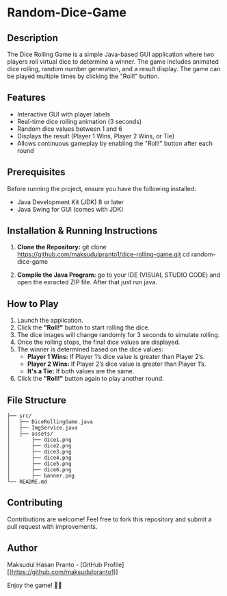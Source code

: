 # Random-Dice-Game

## Description
The Dice Rolling Game is a simple Java-based GUI application where two players roll virtual dice to determine a winner. The game includes animated dice rolling, random number generation, and a result display. The game can be played multiple times by clicking the "Roll!" button.

## Features
- Interactive GUI with player labels
- Real-time dice rolling animation (3 seconds)
- Random dice values between 1 and 6
- Displays the result (Player 1 Wins, Player 2 Wins, or Tie)
- Allows continuous gameplay by enabling the "Roll!" button after each round

## Prerequisites
Before running the project, ensure you have the following installed:
- Java Development Kit (JDK) 8 or later
- Java Swing for GUI (comes with JDK)

## Installation & Running Instructions
1. **Clone the Repository:**
   git clone https://github.com/maksudulpranto1/dice-rolling-game.git
   cd random-dice-game
   
2. **Compile the Java Program:**
   go to your IDE (VISUAL STUDIO CODE) and open the exracted ZIP file. After that just run java. 

## How to Play
1. Launch the application.
2. Click the **"Roll!"** button to start rolling the dice.
3. The dice images will change randomly for 3 seconds to simulate rolling.
4. Once the rolling stops, the final dice values are displayed.
5. The winner is determined based on the dice values:
   - **Player 1 Wins:** If Player 1’s dice value is greater than Player 2’s.
   - **Player 2 Wins:** If Player 2’s dice value is greater than Player 1’s.
   - **It's a Tie:** If both values are the same.
6. Click the **"Roll!"** button again to play another round.

## File Structure
```
├── src/
│   ├── DiceRollingGame.java
│   ├── ImgService.java
│   ├── assets/
│       ├── dice1.png
│       ├── dice2.png
│       ├── dice3.png
│       ├── dice4.png
│       ├── dice5.png
│       ├── dice6.png
│       ├── banner.png
└── README.md
```

## Contributing
Contributions are welcome! Feel free to fork this repository and submit a pull request with improvements.

## Author
Maksudul Hasan Pranto - [GitHub Profile][(https://github.com/maksudulpranto1)]

Enjoy the game! 🎲🎲


